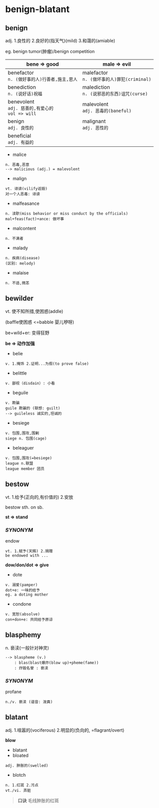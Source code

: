 # benign-blatant

## benign

adj. 1.良性的 2.良好的(指天气)(mild) 3.和蔼的(amiable)

eg. benign tumor(肿瘤)/benign competition

|**bene => good**|**male => evil**|
|----------------|----------------|
|benefactor<br>```n. (做好事的人)行善者,施主,恩人```|malefactor<br> ```n. (做坏事的人)罪犯(criminal)```|
|benediction<br>```n. (说好话)祝福```|malediction<br>```n. (说邪恶的东西)诅咒(curse)```|
|benevolent<br>```adj. 慈善的,有爱心的```<br>```vol => will```|malevolent<br>```adj. 恶毒的(baneful)```|
|benign<br>```adj. 良性的```|malignant<br>```adj. 恶性的```|
|beneficial<br>```adj. 有益的```|

- malice
```
n. 恶毒,恶意
--> malicious (adj.) = malevolent
```
- malign
```
vt. 诽谤(vilify诋毁)
对一个人恶毒: 诽谤
```
- malfeasance
```
n. 渎职(miss behavior or miss conduct by the officials)
mal+feas(fact)+ance: 做坏事
```
- malcontent
```
n. 不满者
```
- malady
```
n. 疾病(disease)
(区别: melody)
```
- malaise
```
n. 不适,微恙
```

## bewilder

vt. 使不知所措,使困惑(addle)

(baffle使困惑 <=babble 婴儿咿呀)

be+wild+er: 变得狂野

**be => 动作加强**

- belie
```
v. 1.掩饰 2.证明...为假(to prove false)
```
- belittle
```
v. 鄙视（disdain）: 小看
```
- beguile
```
v. 欺骗
guile 欺骗的 (联想: guilt)
--> guileless 诚实的,坦诚的
```
- besiege
```
v. 包围,围攻,围剿
siege n. 包围(cage)
```
- beleaguer
```
v. 包围,围攻(=besiege)
league n.联盟
league member 团员
```

## bestow

vt. 1.给予(正向的,有价值的) 2.安放

bestow sth. on sb.

**st => stand**

### *SYNONYM*

endow
```
vt. 1.赋予(天赐) 2.捐赠
be endowed with ...
```

**dow/don/dot => give**

- dote
```
v. 溺爱(pamper)
dot+e: 一味的给予
eg. a doting mother
```
- condone
```
v. 宽恕(absolve)
con+don+e: 共同给予原谅
```

## blasphemy

n. 亵渎(一般针对神灵)
```
--> blaspheme (v.)
    : blas(blast爆炸(blow up)+pheme(fame))
    : 炸毁名誉 : 亵渎
```

### *SYNONYM*

profane
```
n./v. 亵渎 (谐音: 泼粪)
```

## blatant

adj. 1.喧嚣的(vociferous) 2.明显的(负向的, =flagrant/overt)

**blow**

- blatant
- bloated
```
adj. 肿胀的(swelled)
```
- blotch
```
n. 1.红斑 2.污点
vt./vi. 弄脏
```
> **口诀** 毛线肿胀的红斑
